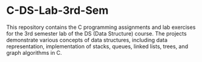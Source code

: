 # C-DS-Lab-3rd-Sem

This repository contains the C programming assignments and lab exercises for the 3rd semester lab of the DS (Data Structure) course. The projects demonstrate various concepts of data structures, including data representation, implementation of stacks, queues, linked lists, trees, and graph algorithms in C.
